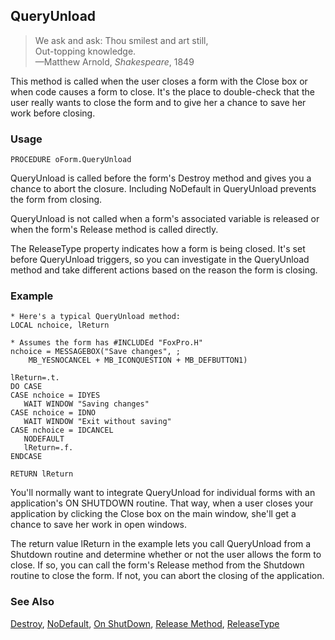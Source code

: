 ## QueryUnload

>We ask and ask: Thou smilest and art still,<br>
 Out-topping knowledge.<br>
 &mdash;Matthew Arnold, *Shakespeare*, 1849

This method is called when the user closes a form with the Close box or when code causes a form to close. It's the place to double-check that the user really wants to close the form and to give her a chance to save her work before closing.

### Usage

```foxpro
PROCEDURE oForm.QueryUnload
```

QueryUnload is called before the form's Destroy method and gives you a chance to abort the closure. Including NoDefault in QueryUnload prevents the form from closing.

QueryUnload is not called when a form's associated variable is released or when the form's Release method is called directly.

The ReleaseType property indicates how a form is being closed. It's set before QueryUnload triggers, so you can investigate in the QueryUnload method and take different actions based on the reason the form is closing.

### Example

```foxpro
* Here's a typical QueryUnload method:
LOCAL nchoice, lReturn

* Assumes the form has #INCLUDEd "FoxPro.H"
nchoice = MESSAGEBOX("Save changes", ;
    MB_YESNOCANCEL + MB_ICONQUESTION + MB_DEFBUTTON1)

lReturn=.t.
DO CASE
CASE nchoice = IDYES
   WAIT WINDOW "Saving changes"
CASE nchoice = IDNO
   WAIT WINDOW "Exit without saving"
CASE nchoice = IDCANCEL
   NODEFAULT
   lReturn=.f.
ENDCASE

RETURN lReturn
```

You'll normally want to integrate QueryUnload for individual forms with an application's ON SHUTDOWN routine. That way, when a user closes your application by clicking the Close box on the main window, she'll get a chance to save her work in open windows.

The return value lReturn in the example lets you call QueryUnload from a Shutdown routine and determine whether or not the user allows the form to close. If so, you can call the form's Release method from the Shutdown routine to close the form. If not, you can abort the closing of the application.

### See Also

[Destroy](s4g376.md), [NoDefault](s4g351.md), [On ShutDown](s4g101.md), [Release Method](s4g477.md), [ReleaseType](s4g619.md)